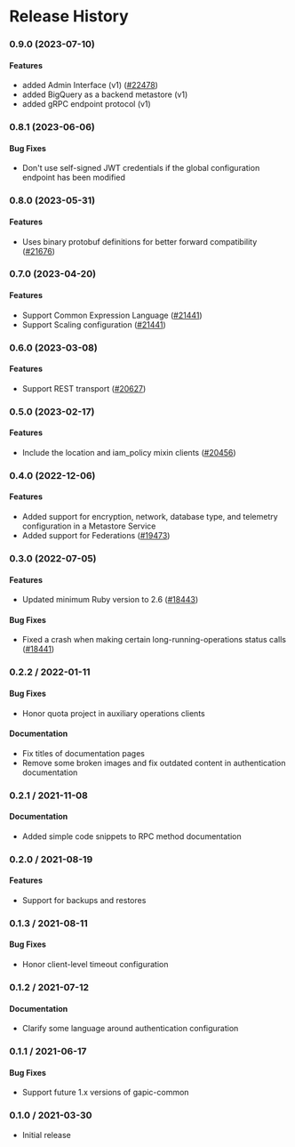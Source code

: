 # Release History

### 0.9.0 (2023-07-10)

#### Features

* added Admin Interface (v1) ([#22478](https://github.com/googleapis/google-cloud-ruby/issues/22478)) 
* added BigQuery as a backend metastore (v1) 
* added gRPC endpoint protocol (v1) 

### 0.8.1 (2023-06-06)

#### Bug Fixes

* Don't use self-signed JWT credentials if the global configuration endpoint has been modified 

### 0.8.0 (2023-05-31)

#### Features

* Uses binary protobuf definitions for better forward compatibility ([#21676](https://github.com/googleapis/google-cloud-ruby/issues/21676)) 

### 0.7.0 (2023-04-20)

#### Features

* Support Common Expression Language ([#21441](https://github.com/googleapis/google-cloud-ruby/issues/21441)) 
* Support Scaling configuration ([#21441](https://github.com/googleapis/google-cloud-ruby/issues/21441)) 

### 0.6.0 (2023-03-08)

#### Features

* Support REST transport ([#20627](https://github.com/googleapis/google-cloud-ruby/issues/20627)) 

### 0.5.0 (2023-02-17)

#### Features

* Include the location and iam_policy mixin clients ([#20456](https://github.com/googleapis/google-cloud-ruby/issues/20456)) 

### 0.4.0 (2022-12-06)

#### Features

* Added support for encryption, network, database type, and telemetry configuration in a Metastore Service 
* Added support for Federations ([#19473](https://github.com/googleapis/google-cloud-ruby/issues/19473)) 

### 0.3.0 (2022-07-05)

#### Features

* Updated minimum Ruby version to 2.6 ([#18443](https://github.com/googleapis/google-cloud-ruby/issues/18443)) 
#### Bug Fixes

* Fixed a crash when making certain long-running-operations status calls ([#18441](https://github.com/googleapis/google-cloud-ruby/issues/18441)) 

### 0.2.2 / 2022-01-11

#### Bug Fixes

* Honor quota project in auxiliary operations clients

#### Documentation

* Fix titles of documentation pages
* Remove some broken images and fix outdated content in authentication documentation

### 0.2.1 / 2021-11-08

#### Documentation

* Added simple code snippets to RPC method documentation

### 0.2.0 / 2021-08-19

#### Features

* Support for backups and restores

### 0.1.3 / 2021-08-11

#### Bug Fixes

* Honor client-level timeout configuration

### 0.1.2 / 2021-07-12

#### Documentation

* Clarify some language around authentication configuration

### 0.1.1 / 2021-06-17

#### Bug Fixes

* Support future 1.x versions of gapic-common

### 0.1.0 / 2021-03-30

* Initial release
